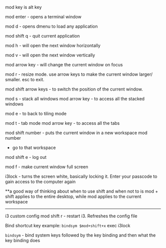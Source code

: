mod key is alt key

mod enter - opens a terminal window

mod d - opens dmenu to load any application

mod shift q - quit current application

mod h - will open the next window horizontally

mod v - will open the next window vertically

mod arrow key - will change the current window on focus

mod r - resize mode. use arrow keys to make the current window larger/
smaller. esc to exit.

mod shift arrow keys - to switch the position of the current window.

mod s - stack all windows mod arrow key - to access all the stacked
windows

mod e - to back to tiling mode

mod t - tab mode mod arrow key - to access all the tabs

mod shift number - puts the current window in a new workspace mod number
- go to that workspace

mod shift e - log out

mod f - make current window full screen

i3lock - turns the screen white, basically locking it. Enter your
passcode to gain access to the computer again

\*\*a good way of thinking about when to use shift and when not to is
mod + shift applies to the entire desktop, while mod applies to the
current workspace

------------------------------------------------------------------------

i3 custom config mod shift r - restart i3. Refreshes the config file

Bind shortcut key example: `bindsym $mod+shift+x` exec i3lock

`bindsym` - bind system keys followed by the key binding and then what the
key binding does
